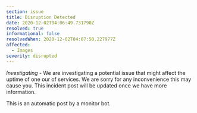 ```yaml
---
section: issue
title: Disruption Detected
date: 2020-12-02T04:06:49.731790Z
resolved: true
informational: false
resolvedWhen: 2020-12-02T04:07:50.227977Z
affected:
  - Images
severity: disrupted
---
```

*Investigating* - We are investigating a potential issue that might affect the uptime of one our of services. We are sorry for any inconvenience this may cause you. This incident post will be updated once we have more information.

This is an automatic post by a monitor bot.
        